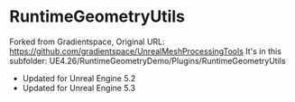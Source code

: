 # RuntimeGeometryUtils

Forked from Gradientspace, Original URL: https://github.com/gradientspace/UnrealMeshProcessingTools
It's in this subfolder: UE4.26/RuntimeGeometryDemo/Plugins/RuntimeGeometryUtils

- Updated for Unreal Engine 5.2
- Updated for Unreal Engine 5.3

